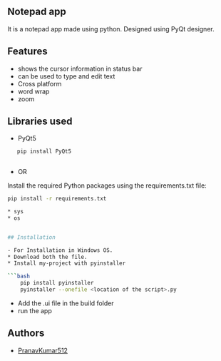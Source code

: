 
## Notepad app

It is a notepad app made using python.
Designed using PyQt designer.


## Features

- shows the cursor information in status bar
- can be used to type and edit text
- Cross platform 
- word wrap
- zoom



## Libraries used
* PyQt5
 ```bash
    pip install PyQt5
    
```
* OR

Install the required Python packages using the requirements.txt file:

```bash
pip install -r requirements.txt

* sys
* os


## Installation

- For Installation in Windows OS.
* Download both the file.
* Install my-project with pyinstaller

```bash
    pip install pyinstaller
    pyinstaller --onefile <location of the script>.py
```
* Add the .ui file in the build folder 
* run the app
    
## Authors

- [PranavKumar512](https://github.com/PranavKumar512)
